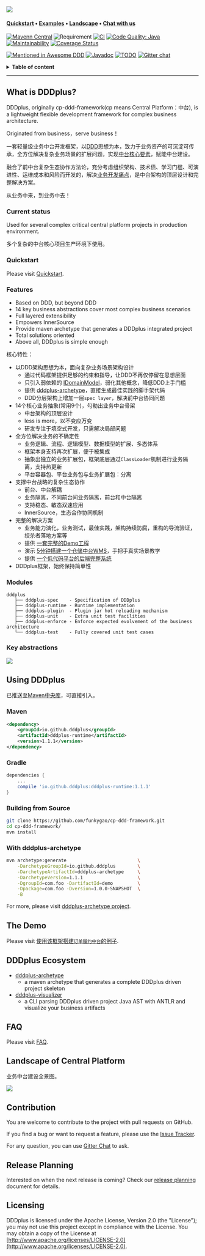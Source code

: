 <img src="doc/assets/img/logo-small.png">

#### **[Quickstart](#quickstart)** • **[Examples](#the-demo)** • **[Landscape](#landscape-of-central-platform)** • **[Chat with us](https://gitter.im/cp-ddd-framework/community)**

[![Mavenn Central](https://img.shields.io/maven-central/v/io.github.dddplus/dddplus.svg?label=Maven%20Central)](https://search.maven.org/search?q=g:io.github.dddplus)
![Requirement](https://img.shields.io/badge/JDK-8+-blue.svg)
[![CI](https://github.com/funkygao/cp-ddd-framework/workflows/CI/badge.svg?branch=master)](https://github.com/funkygao/cp-ddd-framework/actions?query=branch%3Amaster+workflow%3ACI)
[![Code Quality: Java](https://img.shields.io/lgtm/grade/java/g/funkygao/cp-ddd-framework.svg?logo=lgtm&logoWidth=18)](https://lgtm.com/projects/g/funkygao/cp-ddd-framework/context:java)
[![Maintainability](https://api.codeclimate.com/v1/badges/84b05607593179e62374/maintainability)](https://codeclimate.com/github/funkygao/cp-ddd-framework/maintainability)
[![Coverage Status](https://img.shields.io/codecov/c/github/funkygao/cp-ddd-framework.svg)](https://codecov.io/gh/funkygao/cp-ddd-framework)

[![Mentioned in Awesome DDD](https://awesome.re/mentioned-badge.svg)](https://github.com/heynickc/awesome-ddd#jvm)
[![Javadoc](https://img.shields.io/badge/javadoc-Reference-blue.svg)](https://funkygao.github.io/cp-ddd-framework/doc/apidocs/)
[![TODO](https://badgen.net/https/api.tickgit.com/badgen/github.com/funkygao/cp-ddd-framework?label=todos)](https://www.tickgit.com/browse?repo=github.com/funkygao/cp-ddd-framework)
[![Gitter chat](https://img.shields.io/badge/gitter-join%20chat%20%E2%86%92-brightgreen.svg)](https://gitter.im/cp-ddd-framework/community)

<details>
<summary><b>Table of content</b></summary>

## Table of content
   * [What is DDDplus](#what-is-dddplus)
      * [Current status](#current-status)
      * [Quickstart](#quickstart)
      * [Features](#features)
      * [Modules](#modules)
      * [Key abstractions](#key-abstractions)
   * [Using DDDplus](#using-dddplus)
      * [Maven](#maven)
      * [Gradle](#gradle)
      * [Building from Source](#building-from-source)
      * [With dddplus-archetype](#with-dddplus-archetype)
   * [The Demo](#the-demo)
   * [DDDplus Ecosystem](#dddplus-ecosystem)
   * [FAQ](#faq)
   * [Landscape of Central Platform](#landscape-of-central-platform)
   * [Contribution](#contribution)
   * [Release Planning](#release-planning)
   * [Licensing](#licensing)

</details>

----

## What is DDDplus?

DDDplus, originally cp-ddd-framework(cp means Central Platform：中台), is a lightweight flexible development framework for complex business architecture.

Originated from business，serve business！

一套轻量级业务中台开发框架，以[DDD](https://github.com/funkygao/cp-ddd-framework/wiki/DDD)思想为本，致力于业务资产的可沉淀可传承，全方位解决复杂业务场景的扩展问题，实现[中台核心要素](https://github.com/funkygao/cp-ddd-framework/wiki/%E4%B8%9A%E5%8A%A1%E4%B8%AD%E5%8F%B0%E7%9A%84%E6%A0%B8%E5%BF%83%E8%A6%81%E7%B4%A0)，赋能中台建设。

融合了前中台复杂生态协作方法论，充分考虑组织架构、技术债、学习门槛、可演进性、运维成本和风险而开发的，解决[业务开发痛点](https://github.com/funkygao/cp-ddd-framework/wiki/Why-we-need-this-framework)，是中台架构的顶层设计和完整解决方案。

从业务中来，到业务中去！

### Current status

Used for several complex critical central platform projects in production environment.

多个复杂的中台核心项目生产环境下使用。

### Quickstart

Please visit [Quickstart](https://github.com/funkygao/cp-ddd-framework/wiki).

### Features

- Based on DDD, but beyond DDD
- 14 key business abstractions cover most complex business scenarios
- Full layered extensibility
- Empowers InnerSource
- Provide maven archetype that generates a DDDplus integrated project
- Total solutions oriented
- Above all, DDDplus is simple enough

核心特性：
- 以DDD架构思想为本，面向复杂业务场景架构设计
   - 通过代码框架提供足够的约束和指导，让DDD不再仅停留在思想层面
   - 只引入弱依赖的 [IDomainModel](dddplus-spec/src/main/java/io/github/dddplus/model/IDomainModel.java)，弱化其他概念，降低DDD上手门槛
   - 提供 [dddplus-archetype](https://github.com/dddplus/dddplus-archetype)，直接生成最佳实践的脚手架代码
   - DDD分层架构上增加一层`spec layer`，解决前中台协同问题
- 14个核心业务抽象(常用9个)，勾勒出业务中台骨架
   - 中台架构的顶层设计
   - less is more，以不变应万变
   - 研发专注于填空式开发，只需解决局部问题
- 全方位解决业务的不确定性
   - 业务逻辑、流程、逻辑模型、数据模型的扩展、多态体系
   - 框架本身支持再次扩展，便于被集成
   - 抽象出独立的业务扩展包，框架底层通过`ClassLoader`机制进行业务隔离，支持热更新
   - 平台容器包、平台业务包与业务扩展包：分离
- 支撑中台战略的复杂生态协作
   - 前台、中台解耦
   - 业务隔离，不同前台间业务隔离，前台和中台隔离
   - 支持稳态、敏态双速应用
   - InnerSource，生态合作协同机制
- 完整的解决方案
   - 业务能力演化，业务测试，最佳实践，架构持续防腐，重构的导流验证，绞杀者落地方案等
   - 提供 [一套完整的Demo工程](https://github.com/dddplus/dddplus-demo)
   - 演示 [5分钟搭建一个仓储中台WMS](https://github.com/dddplus/dddplus-archetype-demo)，手把手真实场景教学
   - 提供 [一个低代码平台的后端完整系统](https://github.com/dddplus/easyapp)
- DDDplus框架，始终保持简单性

### Modules

```
dddplus
   ├── dddplus-spec    - Specification of DDDplus
   ├── dddplus-runtime - Runtime implementation
   ├── dddplus-plugin  - Plugin jar hot reloading mechanism
   ├── dddplus-unit    - Extra unit test facilities
   ├── dddplus-enforce - Enforce expected evolvement of the business architecture
   └── dddplus-test    - Fully covered unit test cases
```

### Key abstractions

![](http://www.plantuml.com/plantuml/svg/XLHDRnCn4BtxLunwQW-fn3LQLIq4f1v0LSiTJUn9rehNZkpPfAZqlpDE7DWF8tAAvxrvyxttYJ5otpcLTjRlCM87BNfpZ9QPF6pG9HfWgKKJZjPlc-PekVrnVj_T0SUUbACD0mU8Tjio61j9imrUgJtg7Mu9dbo_jHwQvek8aRYzAP2VzKnnWvhWyT6GPyi_doa5Tw0unLUXG-i_lpBv9D9JE0V0jQEf_Mimv1wOKRSTUHR_cJ1fQ-Y5QPykg7QO4ZmX2ycFB94zHVMkb0zCSDK6XaWkeCcnhm0JVFkWIh6tj_cXPZMyK3nOJHL0Sb23_x04UYNTCrtV3DdFT0Yx773eLZ6AVmpEhMK68l2dHT3yMYnc3PtXiu5KUddASEz4HmBKyKZUK1GOruaZQeRIQjBVgHDVfh_GHqmb_uUrTH9SpImYkIM-f2rngvIDZUc_94CRxDs8DijjD8FLQYNljyJ8LhzB46-AMXqygGaqsR4SkXWAFksrC3fatLwNAPqwUwFKU8FAeEhBKy3ghinLAfrNqmqfYkDQwgpgtStBF7FBdVqJBaTN6M4ZiBHzN7QnLHAhbRa45pGoLVYBnTqbjoMiPPnrIiclKDIdu5au525BeybNbSzZY6ItixsGb2egyjR1a2fnotCUkDWh-vgr1_rOGeYwfSHHG7LFtkHl_cy0)

## Using DDDplus

已推送至[Maven中央库](https://search.maven.org/search?q=g:io.github.dddplus)，可直接引入。

### Maven

```xml
<dependency>
    <groupId>io.github.dddplus</groupId>
    <artifactId>dddplus-runtime</artifactId>
    <version>1.1.1</version>
</dependency>
```

### Gradle

```groovy
dependencies {
    ...
    compile 'io.github.dddplus:dddplus-runtime:1.1.1'
}
```

### Building from Source

``` bash
git clone https://github.com/funkygao/cp-ddd-framework.git
cd cp-ddd-framework/
mvn install
```

### With dddplus-archetype

``` bash
mvn archetype:generate                          \
    -DarchetypeGroupId=io.github.dddplus        \
    -DarchetypeArtifactId=dddplus-archetype     \
    -DarchetypeVersion=1.1.1                    \
    -DgroupId=com.foo -DartifactId=demo         \
    -Dpackage=com.foo -Dversion=1.0.0-SNAPSHOT  \
    -B
```

For more, please visit [dddplus-archetype project](https://github.com/dddplus/dddplus-archetype).

## The Demo

Please visit [使用该框架搭建`订单履约中台`的例子](https://github.com/dddplus/dddplus-demo).

## DDDplus Ecosystem

- [dddplus-archetype](https://github.com/dddplus/dddplus-archetype)
   - a maven archetype that generates a complete DDDplus driven project skeleton
- [dddplus-visualizer](https://github.com/dddplus/vis)
   - a CLI parsing DDDplus driven project Java AST with ANTLR and visualize your business artifacts

## FAQ

Please visit [FAQ](https://github.com/funkygao/cp-ddd-framework/wiki/FAQ).

## Landscape of Central Platform

业务中台建设全景图。

![](doc/assets/img/landscape.png)

## Contribution

You are welcome to contribute to the project with pull requests on GitHub.

If you find a bug or want to request a feature, please use the [Issue Tracker](https://github.com/funkygao/cp-ddd-framework/issues).

For any question, you can use [Gitter Chat](https://gitter.im/cp-ddd-framework/community) to ask.

## Release Planning

Interested on when the next release is coming? Check our [release planning](https://github.com/funkygao/cp-ddd-framework/wiki/Release-Planning) document for details.

## Licensing

DDDplus is licensed under the Apache License, Version 2.0 (the "License"); you may not use this project except in compliance with the License. You may obtain a copy of the License at [http://www.apache.org/licenses/LICENSE-2.0](http://www.apache.org/licenses/LICENSE-2.0).
